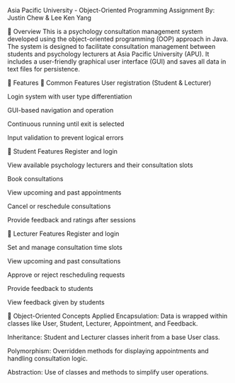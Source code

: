Asia Pacific University - Object-Oriented Programming Assignment
By: Justin Chew & Lee Ken Yang

📌 Overview
This is a psychology consultation management system developed using the object-oriented programming (OOP) approach in Java. The system is designed to facilitate consultation management between students and psychology lecturers at Asia Pacific University (APU). It includes a user-friendly graphical user interface (GUI) and saves all data in text files for persistence.

🎯 Features
🔹 Common Features
User registration (Student & Lecturer)

Login system with user type differentiation

GUI-based navigation and operation

Continuous running until exit is selected

Input validation to prevent logical errors

🔹 Student Features
Register and login

View available psychology lecturers and their consultation slots

Book consultations

View upcoming and past appointments

Cancel or reschedule consultations

Provide feedback and ratings after sessions

🔹 Lecturer Features
Register and login

Set and manage consultation time slots

View upcoming and past consultations

Approve or reject rescheduling requests

Provide feedback to students

View feedback given by students


🧱 Object-Oriented Concepts Applied
Encapsulation: Data is wrapped within classes like User, Student, Lecturer, Appointment, and Feedback.

Inheritance: Student and Lecturer classes inherit from a base User class.

Polymorphism: Overridden methods for displaying appointments and handling consultation logic.

Abstraction: Use of classes and methods to simplify user operations.
